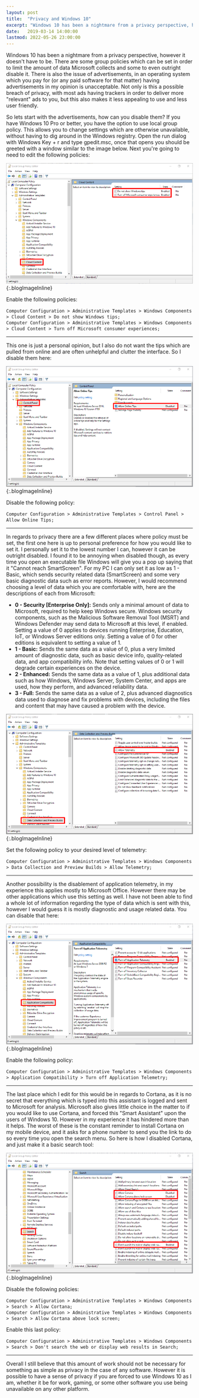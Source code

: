 ```yaml
---
layout: post
title:  "Privacy and Windows 10"
excerpt: "Windows 10 has been a nightmare from a privacy perspective, however it doesn't have to be."
date:   2019-03-14 14:00:00
lastmod: 2022-05-26 23:00:00
---
```


Windows 10 has been a nightmare from a privacy perspective, however it doesn't have to be. There are some group policies which can be set in order to limit the amount of data Microsoft collects and some to even outright disable it. There is also the issue of advertisements, in an operating system which you pay for (or any paid software for that matter) having advertisements in my opinion is unacceptable. Not only is this a possible breach of privacy, with most ads having trackers in order to deliver more "relevant" ads to you, but this also makes it less appealing to use and less user friendly.

So lets start with the advertisements, how can you disable them? If you have Windows 10 Pro or better, you have the option to use local group policy. This allows you to change settings which are otherwise unavailable, without having to dig around in the Windows registry. Open the run dialog with <inline-code>Windows Key + r</inline-code> and type <inline-code>gpedit.msc</inline-code>, once that opens you should be greeted with a window similar to the image below. Next you're going to need to edit the following policies:

![Group Policy 1](/images/blog/2019-03-14-privacy-and-windows-10/WindowsPrivacy1.png "Computer Configuration > Administrative Templates > Windows Components > Cloud Content"){:.blogImageInline}

Enable the following policies:
<pre><code class="language-html">Computer Configuration > Administrative Templates > Windows Components > Cloud Content > Do not show Windows tips;
Computer Configuration > Administrative Templates > Windows Components > Cloud Content > Turn off Microsoft consumer experiences;</code></pre>

<hr />

This one is just a personal opinion, but I also do not want the tips which are pulled from online and are often unhelpful and clutter the interface. So I disable them here:

![Group Policy 2](/images/blog/2019-03-14-privacy-and-windows-10/WindowsPrivacy2.png "Computer Configuration > Administrative Templates > Control Panel"){:.blogImageInline}

Disable the following policy:

<pre><code class="language-html">Computer Configuration > Administrative Templates > Control Panel > Allow Online Tips;</code></pre>

<hr />

In regards to privacy there are a few different places where policy must be set, the first one here is up to personal preference for how you would like to set it. I personally set it to the lowest number I can, however it can be outright disabled. I found it to be annoying when disabled though, as every time you open an executable file Windows will give you a pop up saying that it "Cannot reach SmartScreen". For my PC I can only set it as low as <inline-code>1 - Basic</inline-code>, which sends security related data (SmartScreen) and some very basic diagnostic data such as error reports. However, I would recommend choosing a level of data which you are comfortable with, here are the descriptions of each from Microsoft:

  - __0 - Security [Enterprise Only]:__ Sends only a minimal amount of data to Microsoft, required to help keep Windows secure. Windows security components, such as the Malicious Software Removal Tool (MSRT) and Windows Defender may send data to Microsoft at this level, if enabled. Setting a value of 0 applies to devices running Enterprise, Education, IoT, or Windows Server editions only. Setting a value of 0 for other editions is equivalent to setting a value of 1.
  - __1 - Basic:__ Sends the same data as a value of 0, plus a very limited amount of diagnostic data, such as basic device info, quality-related data, and app compatibility info. Note that setting values of 0 or 1 will degrade certain experiences on the device.
  - __2 - Enhanced:__ Sends the same data as a value of 1, plus additional data such as how Windows, Windows Server, System Center, and apps are used, how they perform, and advanced reliability data.
  - __3 - Full:__ Sends the same data as a value of 2, plus advanced diagnostics data used to diagnose and fix problems with devices, including the files and content that may have caused a problem with the device.

![Group Policy 3](/images/blog/2019-03-14-privacy-and-windows-10/WindowsPrivacy3.png "Computer Configuration > Administrative Templates > Windows Components > Data Collection and Preview Builds"){:.blogImageInline}

Set the following policy to your desired level of telemetry:

<pre><code class="language-html">Computer Configuration > Administrative Templates > Windows Components > Data Collection and Preview Builds > Allow Telemetry;</code></pre>

<hr />

Another possibility is the disablement of application telemetry, in my experience this applies mostly to Microsoft Office. However there may be other applications which use this setting as well. I have not been able to find a whole lot of information regarding the type of data which is sent with this, however I would guess it is mostly diagnostic and usage related data. You can disable that here:

![Group Policy 4](/images/blog/2019-03-14-privacy-and-windows-10/WindowsPrivacy4.png "Computer Configuration > Administrative Templates > Windows Components > Application Compatibility"){:.blogImageInline}

Enable the following policy:

<pre><code class="language-html">Computer Configuration > Administrative Templates > Windows Components > Application Compatibility > Turn off Application Telemetry;</code></pre>

<hr />

The last place which I edit for this would be in regards to Cortana, as it is no secret that everything which is typed into this assistant is logged and sent to Microsoft for analysis. Microsoft also gives little choice in the matter to if you would like to use Cortana, and forced this "Smart Assistant" upon the users of Windows 10. However in my experience it has hindered more than it helps. The worst of these is the constant reminder to install Cortana on my mobile device, and it asks for a phone number to send you the link to do so every time you open the search menu. So here is how I disabled Cortana, and just make it a basic search tool:

![Group Policy 5](/images/blog/2019-03-14-privacy-and-windows-10/WindowsPrivacy5.png "Computer Configuration > Administrative Templates > Windows Components > Application Compatibility"){:.blogImageInline}

Disable the following policies:

<pre><code class="language-html">Computer Configuration > Administrative Templates > Windows Components > Search > Allow Cortana;
Computer Configuration > Administrative Templates > Windows Components > Search > Allow Cortana above lock screen;</code></pre>

Enable this last policy:

<pre><code class="language-html">Computer Configuration > Administrative Templates > Windows Components > Search > Don't search the web or display web results in Search;</code></pre>

<hr />

Overall I still believe that this amount of work should not be necessary for something as simple as privacy in the case of any software. However it is possible to have a sense of privacy if you are forced to use Windows 10 as I am, whether it be for work, gaming, or some other software you use being unavailable on any other platform. 